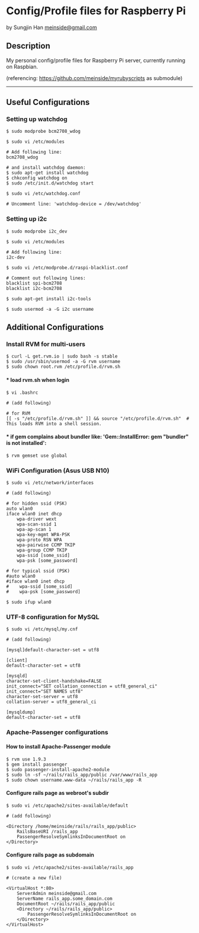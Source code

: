 # Config/Profile files for Raspberry Pi #
by Sungjin Han <meinside@gmail.com>

## Description ##

My personal config/profile files for Raspberry Pi server, currently running on Raspbian.

(referencing: https://github.com/meinside/myrubyscripts as submodule)


* * *

## Useful Configurations ##

### Setting up watchdog ###

```
$ sudo modprobe bcm2708_wdog

$ sudo vi /etc/modules

# Add following line:
bcm2708_wdog

# and install watchdog daemon:
$ sudo apt-get install watchdog
$ chkconfig watchdog on
$ sudo /etc/init.d/watchdog start

$ sudo vi /etc/watchdog.conf

# Uncomment line: 'watchdog-device = /dev/watchdog'
```

### Setting up i2c ###

```
$ sudo modprobe i2c_dev

$ sudo vi /etc/modules

# Add following line:
i2c-dev

$ sudo vi /etc/modprobe.d/raspi-blacklist.conf 

# Comment out following lines:
blacklist spi-bcm2708
blacklist i2c-bcm2708

$ sudo apt-get install i2c-tools

$ sudo usermod -a -G i2c username
```

## Additional Configurations ##

### Install RVM for multi-users ###

```
$ curl -L get.rvm.io | sudo bash -s stable
$ sudo /usr/sbin/usermod -a -G rvm username
$ sudo chown root.rvm /etc/profile.d/rvm.sh
```

#### * load rvm.sh when login ####
``$ vi .bashrc``

```
# (add following)

# for RVM
[[ -s "/etc/profile.d/rvm.sh" ]] && source "/etc/profile.d/rvm.sh"  # This loads RVM into a shell session.
```

#### * if gem complains about bundler like: 'Gem::InstallError: gem "bundler" is not installed': ####
``$ rvm gemset use global``

### WiFi Configuration (Asus USB N10) ###

``$ sudo vi /etc/network/interfaces``

```
# (add following)

# for hidden ssid (PSK)
auto wlan0
iface wlan0 inet dhcp
    wpa-driver wext
    wpa-scan-ssid 1
    wpa-ap-scan 1
    wpa-key-mgmt WPA-PSK
    wpa-proto RSN WPA
    wpa-pairwise CCMP TKIP
    wpa-group CCMP TKIP
    wpa-ssid [some_ssid]
    wpa-psk [some_password]

# for typical ssid (PSK)
#auto wlan0
#iface wlan0 inet dhcp
#    wpa-ssid [some_ssid]
#    wpa-psk [some_password]
```

``$ sudo ifup wlan0``


### UTF-8 configuration for MySQL ###

``$ sudo vi /etc/mysql/my.cnf``

```
# (add following)

[mysql]default-character-set = utf8
 
[client]
default-character-set = utf8
 
[mysqld]
character-set-client-handshake=FALSE
init_connect="SET collation_connection = utf8_general_ci"
init_connect="SET NAMES utf8"
character-set-server = utf8
collation-server = utf8_general_ci
 
[mysqldump]
default-character-set = utf8
```


### Apache-Passenger configurations ###

#### How to install Apache-Passenger module ####

```
$ rvm use 1.9.3
$ gem install passenger
$ sudo passenger-install-apache2-module
$ sudo ln -sf ~/rails/rails_app/public /var/www/rails_app
$ sudo chown username.www-data ~/rails/rails_app -R
```

#### Configure rails page as webroot's subdir ####

``$ sudo vi /etc/apache2/sites-available/default``

```
# (add following)

<Directory /home/meinside/rails/rails_app/public>
    RailsBaseURI /rails_app
    PassengerResolveSymlinksInDocumentRoot on
</Directory>
```

#### Configure rails page as subdomain ####

``$ sudo vi /etc/apache2/sites-available/rails_app``

```
# (create a new file)

<VirtualHost *:80>
    ServerAdmin meinside@gmail.com
    ServerName rails_app.some_domain.com
    DocumentRoot ~/rails/rails_app/public
    <Directory ~/rails/rails_app/public>
        PassengerResolveSymlinksInDocumentRoot on
    </Directory>
</VirtualHost>
```
